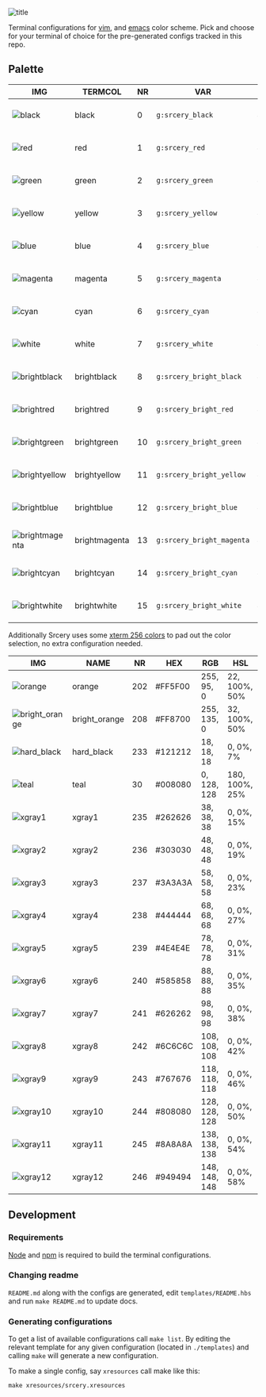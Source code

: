 ![title](https://raw.githubusercontent.com/srcery-colors/srcery-assets/master/terminal_title.png)

Terminal configurations for [vim](https://github.com/srcery-colors/srcery-vim),
and [emacs](https://github.com/srcery-colors/srcery-emacs) color scheme. Pick
and choose for your terminal of choice for the pre-generated configs tracked in
this repo.

## Palette

| IMG  | TERMCOL | NR | VAR | HEX | RGB  | HSL |
|------|---------|----|-----|-----|------|-----|
| ![black](https://place-hold.it/24x24/1c1b19?text=+) | black | 0 | `g:srcery_black` | #1C1B19 | 28, 27, 25 | 40, 6%, 10% |
| ![red](https://place-hold.it/24x24/ef2f27?text=+) | red | 1 | `g:srcery_red` | #EF2F27 | 239, 47, 39 | 2, 86%, 55% |
| ![green](https://place-hold.it/24x24/519f50?text=+) | green | 2 | `g:srcery_green` | #519F50 | 81, 159, 80 | 119, 33%, 47% |
| ![yellow](https://place-hold.it/24x24/fbb829?text=+) | yellow | 3 | `g:srcery_yellow` | #FBB829 | 251, 184, 41 | 41, 96%, 57% |
| ![blue](https://place-hold.it/24x24/2c78bf?text=+) | blue | 4 | `g:srcery_blue` | #2C78BF | 44, 120, 191 | 209, 63%, 46% |
| ![magenta](https://place-hold.it/24x24/e02c6d?text=+) | magenta | 5 | `g:srcery_magenta` | #E02C6D | 224, 44, 109 | 338, 74%, 53% |
| ![cyan](https://place-hold.it/24x24/0aaeb3?text=+) | cyan | 6 | `g:srcery_cyan` | #0AAEB3 | 10, 174, 179 | 182, 89%, 37% |
| ![white](https://place-hold.it/24x24/baa67f?text=+) | white | 7 | `g:srcery_white` | #BAA67F | 186, 166, 127 | 40, 30%, 61% |
| ![brightblack](https://place-hold.it/24x24/918175?text=+) | brightblack | 8 | `g:srcery_bright_black` | #918175 | 145, 129, 117 | 26, 11%, 51% |
| ![brightred](https://place-hold.it/24x24/f75341?text=+) | brightred | 9 | `g:srcery_bright_red` | #F75341 | 247, 83, 65 | 6, 92%, 61% |
| ![brightgreen](https://place-hold.it/24x24/98bc37?text=+) | brightgreen | 10 | `g:srcery_bright_green` | #98BC37 | 152, 188, 55 | 76, 55%, 48% |
| ![brightyellow](https://place-hold.it/24x24/fed06e?text=+) | brightyellow | 11 | `g:srcery_bright_yellow` | #FED06E | 254, 208, 110 | 41, 99%, 71% |
| ![brightblue](https://place-hold.it/24x24/68a8e4?text=+) | brightblue | 12 | `g:srcery_bright_blue` | #68A8E4 | 104, 168, 228 | 209, 70%, 65% |
| ![brightmagenta](https://place-hold.it/24x24/ff5c8f?text=+) | brightmagenta | 13 | `g:srcery_bright_magenta` | #FF5C8F | 255, 92, 143 | 341, 100%, 68% |
| ![brightcyan](https://place-hold.it/24x24/2be4d0?text=+) | brightcyan | 14 | `g:srcery_bright_cyan` | #2BE4D0 | 43, 228, 208 | 174, 77%, 53% |
| ![brightwhite](https://place-hold.it/24x24/fce8c3?text=+) | brightwhite | 15 | `g:srcery_bright_white` | #FCE8C3 | 252, 232, 195 | 39, 90%, 88% |

Additionally Srcery uses some [xterm 256
colors](https://en.wikipedia.org/wiki/Xterm#/media/File:Xterm_256color_chart.svg)
to pad out the color selection, no extra configuration needed.

| IMG  | NAME | NR | HEX | RGB  | HSL |
|------|------|----|-----|-----|------|
| ![orange](https://place-hold.it/24x24/ff5f00?text=+) | orange | 202 | #FF5F00 | 255, 95, 0 | 22, 100%, 50% |
| ![bright_orange](https://place-hold.it/24x24/ff8700?text=+) | bright_orange | 208 | #FF8700 | 255, 135, 0 | 32, 100%, 50% |
| ![hard_black](https://place-hold.it/24x24/121212?text=+) | hard_black | 233 | #121212 | 18, 18, 18 | 0, 0%, 7% |
| ![teal](https://place-hold.it/24x24/008080?text=+) | teal | 30 | #008080 | 0, 128, 128 | 180, 100%, 25% |
| ![xgray1](https://place-hold.it/24x24/262626?text=+) | xgray1 | 235 | #262626 | 38, 38, 38 | 0, 0%, 15% |
| ![xgray2](https://place-hold.it/24x24/303030?text=+) | xgray2 | 236 | #303030 | 48, 48, 48 | 0, 0%, 19% |
| ![xgray3](https://place-hold.it/24x24/3a3a3a?text=+) | xgray3 | 237 | #3A3A3A | 58, 58, 58 | 0, 0%, 23% |
| ![xgray4](https://place-hold.it/24x24/444444?text=+) | xgray4 | 238 | #444444 | 68, 68, 68 | 0, 0%, 27% |
| ![xgray5](https://place-hold.it/24x24/4e4e4e?text=+) | xgray5 | 239 | #4E4E4E | 78, 78, 78 | 0, 0%, 31% |
| ![xgray6](https://place-hold.it/24x24/585858?text=+) | xgray6 | 240 | #585858 | 88, 88, 88 | 0, 0%, 35% |
| ![xgray7](https://place-hold.it/24x24/626262?text=+) | xgray7 | 241 | #626262 | 98, 98, 98 | 0, 0%, 38% |
| ![xgray8](https://place-hold.it/24x24/6c6c6c?text=+) | xgray8 | 242 | #6C6C6C | 108, 108, 108 | 0, 0%, 42% |
| ![xgray9](https://place-hold.it/24x24/767676?text=+) | xgray9 | 243 | #767676 | 118, 118, 118 | 0, 0%, 46% |
| ![xgray10](https://place-hold.it/24x24/808080?text=+) | xgray10 | 244 | #808080 | 128, 128, 128 | 0, 0%, 50% |
| ![xgray11](https://place-hold.it/24x24/8a8a8a?text=+) | xgray11 | 245 | #8A8A8A | 138, 138, 138 | 0, 0%, 54% |
| ![xgray12](https://place-hold.it/24x24/949494?text=+) | xgray12 | 246 | #949494 | 148, 148, 148 | 0, 0%, 58% |

## Development
### Requirements
[Node](https://nodejs.org/en/) and [npm](https://www.npmjs.com/) is required to build the terminal configurations.

### Changing readme

`README.md` along with the configs are generated, edit `templates/README.hbs`
and run `make README.md` to update docs.

### Generating configurations
To get a list of available configurations call `make list`. By editing the
relevant template for any given configuration (located in `./templates`) and
calling `make` will generate a new configuration.

To make a single config, say `xresources` call make like this:

``` shell
make xresources/srcery.xresources
```
